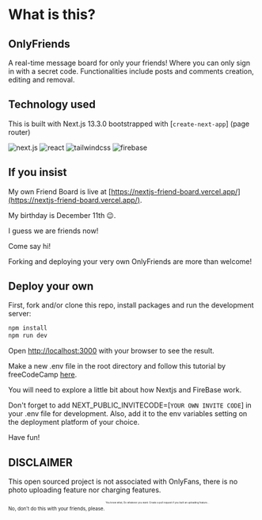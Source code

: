 # What is this?

## OnlyFriends

A real-time message board for only your friends! Where you can only sign in with a secret code. Functionalities include posts and comments creation, editing and removal.

## Technology used

This is built with Next.js 13.3.0 bootstrapped with [`create-next-app`] (page router)

![next.js](https://img.shields.io/badge/next.js-grey?style=for-the-badge&logo=next.js)
![react](https://img.shields.io/badge/react-grey?style=for-the-badge&logo=react)
![tailwindcss](https://img.shields.io/badge/tailwindcss-grey?style=for-the-badge&logo=tailwindcss)
![firebase](https://img.shields.io/badge/firebase-grey?style=for-the-badge&logo=firebase)

## If you insist

My own Friend Board is live at [https://nextjs-friend-board.vercel.app/](https://nextjs-friend-board.vercel.app/).

My birthday is December 11th 😉.

I guess we are friends now!

Come say hi!

Forking and deploying your very own OnlyFriends are more than welcome!

## Deploy your own

First, fork and/or clone this repo, install packages and run the development server:

```bash
npm install
npm run dev
```

Open [http://localhost:3000](http://localhost:3000) with your browser to see the result.

Make a new .env file in the root directory and follow this tutorial by freeCodeCamp [here](https://www.freecodecamp.org/news/create-full-stack-app-with-nextjs13-and-firebase/).

You will need to explore a little bit about how Nextjs and FireBase work.

Don't forget to add NEXT_PUBLIC_INVITECODE=[`YOUR OWN INVITE CODE`] in your .env file for development. Also, add it to the env variables setting on the deployment platform of your choice.

Have fun!

## DISCLAIMER
This open sourced project is not associated with OnlyFans, there is no photo uploading feature nor charging features. 

<sup><sup>No, don't do this with your friends, please.<sup><sup>
<sup><sup>You know what, Do whatever you want. Create a pull request if you built an uploading feature...<sup><sup>

